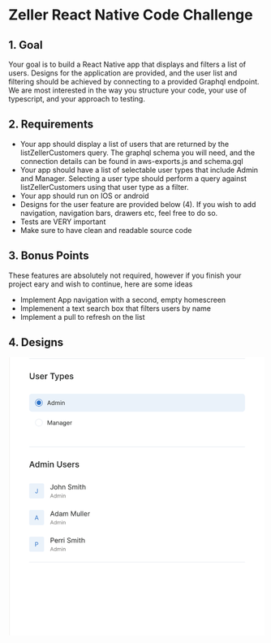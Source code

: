 # Zeller React Native Code Challenge

## 1. Goal
Your goal is to build a React Native app that displays and filters a list of users. Designs for the application are provided, and the user list and filtering should be achieved by connecting to a provided Graphql endpoint. We are most interested in the way you structure your code, your use of typescript, and your approach to testing. 

## 2. Requirements
- Your app should display a list of users that are returned by the listZellerCustomers query. The graphql schema you will need, and the connection details can be found in aws-exports.js and schema.gql
- Your app should have a list of selectable user types that include Admin and Manager. Selecting a user type should perform a query against listZellerCustomers using that user type as a filter. 
- Your app should run on IOS or android
- Designs for the user feature are provided below (4). If you wish to add navigation, navigation bars, drawers etc, feel free to do so.
- Tests are VERY important
- Make sure to have clean and readable source code

## 3. Bonus Points

These features are absolutely not required, however if you finish your project eary and wish to continue, here are some ideas

- Implement App navigation with a second, empty homescreen
- Implemenent a text search box that filters users by name
- Implement a pull to refresh on the list
 

## 4. Designs
![alt text](zeller-customers-design.png)



